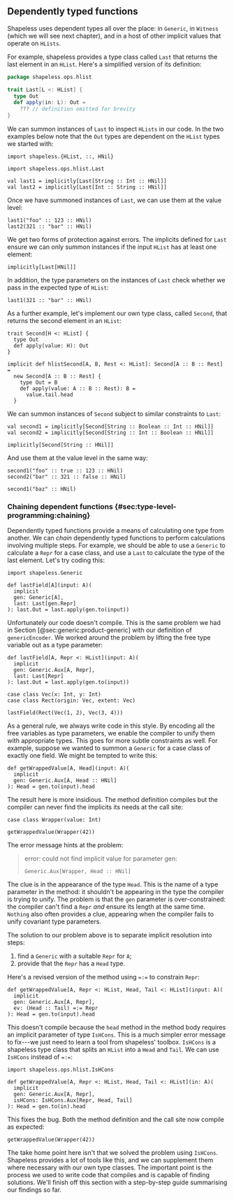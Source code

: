 ## Dependently typed functions

Shapeless uses dependent types all over the place:
in `Generic`, in `Witness` (which we will see next chapter),
and in a host of other implicit values that operate on `HLists`.

For example, shapeless provides a type class called `Last`
that returns the last element in an `HList`.
Here's a simplified version of its definition:

```scala
package shapeless.ops.hlist

trait Last[L <: HList] {
  type Out
  def apply(in: L): Out =
    ??? // definition omitted for brevity
}
```

We can summon instances of `Last`
to inspect `HLists` in our code.
In the two examples below note that
the `Out` types are dependent on
the `HList` types we started with:

```tut:book:silent
import shapeless.{HList, ::, HNil}

import shapeless.ops.hlist.Last
```

```tut:book
val last1 = implicitly[Last[String :: Int :: HNil]]
val last2 = implicitly[Last[Int :: String :: HNil]]
```

Once we have summoned instances of `Last`,
we can use them at the value level:

```tut:book
last1("foo" :: 123 :: HNil)
last2(321 :: "bar" :: HNil)
```

We get two forms of protection against errors.
The implicits defined for `Last` ensure
we can only summon instances if
the input `HList` has at least one element:

```tut:book:fail
implicitly[Last[HNil]]
```

In addition, the type parameters
on the instances of `Last` check
whether we pass in the expected type of `HList`:

```tut:book:fail
last1(321 :: "bar" :: HNil)
```

As a further example, let's implement
our own type class, called `Second`,
that returns the second element in an `HList`:

```tut:book:silent
trait Second[H <: HList] {
  type Out
  def apply(value: H): Out
}

implicit def hlistSecond[A, B, Rest <: HList]: Second[A :: B :: Rest] =
  new Second[A :: B :: Rest] {
    type Out = B
    def apply(value: A :: B :: Rest): B =
      value.tail.head
  }
```

We can summon instances of `Second`
subject to similar constraints to `Last`:

```tut:book
val second1 = implicitly[Second[String :: Boolean :: Int :: HNil]]
val second2 = implicitly[Second[String :: Int :: Boolean :: HNil]]
```

```tut:book:fail
implicitly[Second[String :: HNil]]
```

And use them at the value level in the same way:

```tut:book
second1("foo" :: true :: 123 :: HNil)
second2("bar" :: 321 :: false :: HNil)
```

```tut:book:fail
second1("baz" :: HNil)
```

### Chaining dependent functions {#sec:type-level-programming:chaining}

Dependently typed functions provide
a means of calculating one type from another.
We can *chain* dependently typed functions
to perform calculations involving multiple steps.
For example, we should be able to use a `Generic`
to calculate a `Repr` for a case class,
and use a `Last` to calculate
the type of the last element.
Let's try coding this:

```tut:book:invisible
import shapeless.Generic
```

```tut:book:fail
def lastField[A](input: A)(
  implicit
  gen: Generic[A],
  last: Last[gen.Repr]
): last.Out = last.apply(gen.to(input))
```

Unfortunately our code doesn't compile.
This is the same problem we had
in Section [@sec:generic:product-generic]
with our definition of `genericEncoder`.
We worked around the problem by lifting
the free type variable out as a type parameter:

```tut:book:silent
def lastField[A, Repr <: HList](input: A)(
  implicit
  gen: Generic.Aux[A, Repr],
  last: Last[Repr]
): last.Out = last.apply(gen.to(input))
```

```tut:book:invisible
case class Vec(x: Int, y: Int)
case class Rect(origin: Vec, extent: Vec)
```

```tut:book
lastField(Rect(Vec(1, 2), Vec(3, 4)))
```

As a general rule,
we always write code in this style.
By encoding all the free variables as type parameters,
we enable the compiler to
unify them with appropriate types.
This goes for more subtle constraints as well.
For example, suppose we wanted
to summon a `Generic` for
a case class of exactly one field.
We might be tempted to write this:

```tut:book:silent
def getWrappedValue[A, Head](input: A)(
  implicit
  gen: Generic.Aux[A, Head :: HNil]
): Head = gen.to(input).head
```

The result here is more insidious.
The method definition compiles but
the compiler can never
find the implicits its needs
at the call site:

```tut:book:silent
case class Wrapper(value: Int)
```

```tut:book:fail
getWrappedValue(Wrapper(42))
```

The error message hints at the problem:

> error: could not find implicit value for parameter gen:
>
>   `Generic.Aux[Wrapper, Head :: HNil]`

The clue is in the appearance of the type `Head`.
This is the name of a type parameter in the method:
it shouldn't be appearing
in the type the compiler is trying to unify.
The problem is that the `gen` parameter is over-constrained:
the compiler can't find a `Repr`
*and* ensure its length at the same time.
`Nothing` also often provides a clue,
appearing when the compiler
fails to unify covariant type parameters.

The solution to our problem above
is to separate implicit resolution into steps:

1. find a `Generic` with a suitable `Repr` for `A`;
2. provide that the `Repr` has a `Head` type.

Here's a revised version of the method
using `=:=` to constrain `Repr`:

```tut:book:fail
def getWrappedValue[A, Repr <: HList, Head, Tail <: HList](input: A)(
  implicit
  gen: Generic.Aux[A, Repr],
  ev: (Head :: Tail) =:= Repr
): Head = gen.to(input).head
```

This doesn't compile
because the `head` method in the method body
requires an implicit parameter of type `IsHCons`.
This is a much simpler error message to fix---we
just need to learn a tool from shapeless' toolbox.
`IsHCons` is a shapeless type class
that splits an `HList` into a `Head` and `Tail`.
We can use `IsHCons` instead of `=:=`:

```tut:book:silent
import shapeless.ops.hlist.IsHCons

def getWrappedValue[A, Repr <: HList, Head, Tail <: HList](in: A)(
  implicit
  gen: Generic.Aux[A, Repr],
  isHCons: IsHCons.Aux[Repr, Head, Tail]
): Head = gen.to(in).head
```

This fixes the bug.
Both the method definition
and the call site now compile as expected:

```tut:book
getWrappedValue(Wrapper(42))
```

The take home point here isn't
that we solved the problem using `IsHCons`.
Shapeless provides a lot of tools like this,
and we can supplement them where necessary
with our own type classes.
The important point is
the process we used to write code that compiles
and is capable of finding solutions.
We'll finish off this section
with a step-by-step guide
summarising our findings so far.
